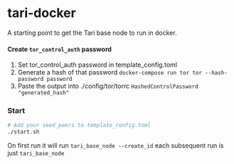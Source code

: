 # tari-docker

A starting point to get the Tari base node to run in docker.

#### Create `tor_control_auth` password
1. Set tor_control_auth password in template_config.toml
2. Generate a hash of that password `docker-compose run tor tor --hash-password password`
3. Paste the output into ./config/tor/torrc `HashedControlPassword "generated_hash"`

### Start
```bash
# Add your seed_peers to template_config.toml
./start.sh
```

On first run it will run `tari_base_node --create_id` each subsequent run is just `tari_base_node`

